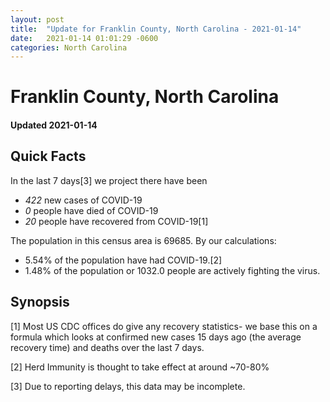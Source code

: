 ```yaml
---
layout: post
title:  "Update for Franklin County, North Carolina - 2021-01-14"
date:   2021-01-14 01:01:29 -0600
categories: North Carolina
---
```


# Franklin County, North Carolina
#### Updated 2021-01-14

## Quick Facts

In the last 7 days[3] we project there have been
- *422* new cases of COVID-19
- *0* people have died of COVID-19
- *20* people have recovered from COVID-19[1]

The population in this census area is 69685. By our calculations:
- 5.54% of the population have had COVID-19.[2]
- 1.48% of the population or 1032.0 people are actively fighting the virus.

## Synopsis




[1] Most US CDC offices do give any recovery statistics- we base this on a formula which looks at confirmed new cases
15 days ago (the average recovery time) and deaths over the last 7 days.

[2] Herd Immunity is thought to take effect at around ~70-80%

[3] Due to reporting delays, this data may be incomplete.
 
    